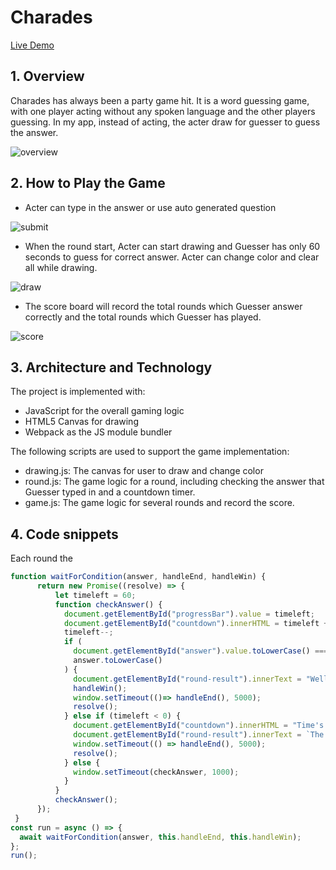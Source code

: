 # Charades 
[Live Demo](https://yinghuanchen.github.io/Charades/) 

## 1. Overview 
Charades has always been a party game hit. It is a word guessing game, with one player acting without any spoken language and the other players guessing. In my app, instead of acting, the acter draw for guesser to guess the answer.  

![overview](https://user-images.githubusercontent.com/65005487/93005915-b76db880-f588-11ea-999e-1d8ff34f76d1.gif)

## 2. How to Play the Game 

* Acter can type in the answer or use auto generated question 

![submit](https://user-images.githubusercontent.com/65005487/93006418-8a240900-f58e-11ea-958e-9ffe3f1370e1.gif)

* When the round start, Acter can start drawing and Guesser has only 60 seconds to guess for correct answer. Acter can change color and clear all while drawing.

![draw](https://user-images.githubusercontent.com/65005487/93006436-bb043e00-f58e-11ea-8736-1ff118172911.gif)

* The score board will record the total rounds which Guesser answer correctly and the total rounds which Guesser has played.  

![score](https://user-images.githubusercontent.com/65005487/93006464-2fd77800-f58f-11ea-9245-87ecd19257a1.gif) 

## 3. Architecture and Technology 

The project is implemented with:
  * JavaScript for the overall gaming logic
  * HTML5 Canvas for drawing 
  * Webpack as the JS module bundler 
  
The following scripts are used to support the game implementation: 
  * drawing.js: The canvas for user to draw and change color 
  * round.js: The game logic for a round, including checking the answer that Guesser typed in and a countdown timer. 
  * game.js:  The game logic for several rounds and record the score.  
  
## 4. Code snippets 

Each round the 


```javascript
function waitForCondition(answer, handleEnd, handleWin) {
      return new Promise((resolve) => {
          let timeleft = 60;
          function checkAnswer() {
            document.getElementById("progressBar").value = timeleft;
            document.getElementById("countdown").innerHTML = timeleft + " seconds remaining";
            timeleft--;
            if (
              document.getElementById("answer").value.toLowerCase() ===
              answer.toLowerCase()
            ) {
              document.getElementById("round-result").innerText = "Well Done!";
              handleWin();
              window.setTimeout(()=> handleEnd(), 5000);
              resolve();
            } else if (timeleft < 0) {
              document.getElementById("countdown").innerHTML = "Time's Up!";
              document.getElementById("round-result").innerText = `The answer is ${answer}`;
              window.setTimeout(() => handleEnd(), 5000);
              resolve();
            } else {
              window.setTimeout(checkAnswer, 1000);
            }
          }
          checkAnswer();
      });
 }
const run = async () => {
  await waitForCondition(answer, this.handleEnd, this.handleWin);
};
run();

```
